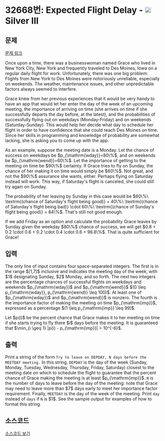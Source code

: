 # 32668번: Expected Flight Delay - <img src="https://static.solved.ac/tier_small/8.svg" style="height:20px" /> Silver III

<!-- performance -->

<!-- 문제 제출 후 깃허브에 푸시를 했을 때 제출한 코드의 성능이 입력될 공간입니다.-->

<!-- end -->

## 문제

[문제 링크](https://boj.kr/32668)


<p>Once upon a time, there was a businesswoman named Grace who lived in New York City, New York and frequently traveled to Des Moines, Iowa on a regular daily flight for work. Unfortunately, there was one big problem: Flights from New York to Des Moines were notoriously unreliable, especially on weekends.  The weather, maintenance issues, and other unpredictable factors always seemed to interfere.</p>

<p>Grace knew from her previous experiences that it would be very handy to have an app that would let her enter the day of the week of an upcoming meeting, the importance of arriving on time (she arrives on time if she successfully departs the day before, at the latest), and the probabilities of successfully flying out on weekdays (Monday-Friday) and on weekends (Saturday-Sunday). This would help her decide what day to schedule her flight in order to have confidence that she could reach Des Moines on time. Since her skills in programming and knowledge of probability are somewhat lacking, she is asking you to come up with the app.</p>

<p>As an example, suppose the meeting date is a Monday. Let the chance of success on weekdays be $p_{\mathrm{wday}}=80\%$, and on weekends be $p_{\mathrm{wend}}=60\%$. Let the importance of getting to the meeting on time be $90\%$ certainty. If Grace tries to fly on Sunday, the chance of her making it on time would simply be $60\%$. Not great, and not the $90\%$ assurance she wants, either. Perhaps flying on Saturday instead will work. This way, if Saturday's flight is canceled, she could still try again on Sunday.</p>

<p>The probability of her leaving by Sunday in this case would be $60\%\ \textrm{(chance of Saturday's flight being good)} + 40\%\ \textrm{(chance of Saturday's flight being bad)} \cdot 60\%\ \textrm{(chance of Sunday's flight being good)} = 84\%$. That's still not good enough.</p>

<p>If we add Friday as an option and calculate the probability Grace leaves by Sunday given the weekday $80\%$ chance of success, we will get $0.8 + 0.2 \cdot 0.6 + 0.2 \cdot 0.4 \cdot 0.6 = 96.8\%$. That is quite sufficient for Grace!</p>



## 입력


<p>The only line of input contains four space-separated integers. The first is in the range $[1,7]$ inclusive and indicates the meeting day of the week, with $1$ designating Sunday, $2$ Monday, and so forth. The next two integers are the percentage chances of successful flights on weekdays and weekends $p_{\mathrm{wday}}$ and $p_{\mathrm{wend}}$ $(0 \leq p_{\mathrm{wday}}, p_{\mathrm{wend}} \leq 100)$. At least one of $p_{\mathrm{wday}}$ and $p_{\mathrm{wend}}$ is nonzero. The fourth is the importance factor of making the meeting on time $p_{\mathrm{imp}}$, expressed as a percentage $(1 \leq p_{\mathrm{imp}} \leq 99)$.</p>

<p>Let $p(i)$ be the percent chance that Grace makes it to her meeting on time if she starts trying to fly there $i$ days before the meeting. It is guaranteed that $\min_{i \geq 1} |p(i) - p_{\mathrm{imp}}| &gt; 10^{-6}$.</p>



## 출력


<p>Print a string of the form <code>Try to leave on DEPDAY, N days before the MEETDAY meeting.</code> In this string, <code>DEPDAY</code> is the day of the week (Sunday, Monday, Tuesday, Wednesday, Thursday, Friday, Saturday) closest to the meeting date on which to schedule the flight to guarantee that the percent chance of Grace making the meeting is at least $p_{\mathrm{imp}}$. <code>N</code> is the number of days to leave before the day of the meeting: note that Grace may need to leave more than $7$ days early to meet her importance factor requirement. Finally, <code>MEETDAY</code> is the day of the week of the meeting. Print <code>day</code> instead of <code>days</code> if <code>N</code> is $1$. See the sample output for examples of how to format this string.</p>



## 소스코드

[소스코드 보기](Main.java)